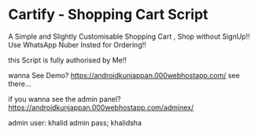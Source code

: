 # Cartify - Shopping Cart Script
A Simple and Slightly Customisable Shopping Cart , Shop without SignUp!! Use WhatsApp Nuber Insted for Ordering!!

this Script is fully authorised by Me!!



wanna See Demo?
https://androidkunjappan.000webhostapp.com/
see there...


if you wanna see the admin panel?
https://androidkunjappan.000webhostapp.com/adminex/


admin user: khalid
admin pass; khalidsha
